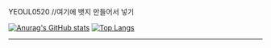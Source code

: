 YEOUL0520
//여기에 뱃지 만들어서 넣기

[![Anurag's GitHub stats](https://github-readme-stats.vercel.app/api?username=yeoul0520&theme=buefy&show_icons=true)](https://github.com/anuraghazra/github-readme-stats)
[![Top Langs](https://github-readme-stats.vercel.app/api/top-langs/?username=yeoul0520&theme=buefylayout=compact)](https://github.com/anuraghazra/github-readme-stats)

---
